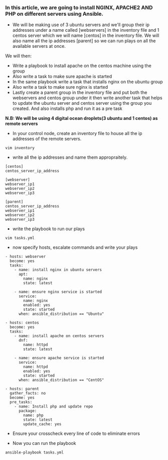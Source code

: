 ### In this article, we are going to install NGINX, APACHE2 AND PHP on different servers using Ansible.


- We will be making use of 3 ubuntu servers and we'll group their ip addresses under a name called [webservers] in the inventory file and 1 centos server which we will name [centos] in the inventory file. We will also name all the ip addresses [parent] so we can run plays on all the available servers at once.

We will then:
- Write a playbook to install apache on the centos machine using the group
- Also write a task to make sure apache is started
- In the same playbook write a task that installs nginx on the ubuntu group
- Also write a task to make sure nginx is started
- Lastly create a parent group in the inventory file and put both the webservers and centos group under it then write another task that helps to update the ubuntu server and centos server using the group you created. And also installs php and run it as a pre task

**N.B: We will be using 4 digital ocean droplets(3 ubuntu and 1 centos) as remote servers**

- In your control node, create an inventory file to house all the ip addresses of the remote servers.

```
vim inventory
```

- write all the ip addresses and name them appropraitely.

```
[centos]
centos_server_ip_address

[webserver]
webserver_ip1
webserver_ip2
webserver_ip3

[parent]
centos_server_ip_address
webserver_ip1
webserver_ip2
webserver_ip3
```

- write the playbook to run our plays

```
vim tasks.yml
```

- now specify hosts, escalate commands and write your plays

```
- hosts: webserver
  become: yes
  tasks:
    - name: install nginx in ubuntu servers
      apt:
        name: nginx
        state: latest

    - name: ensure nginx service is started
      service:
        name: nginx
        enabled: yes
        state: started
      when: ansible_distribution == "Ubuntu"

- hosts: centos
  become: yes
  tasks:
    - name: install apache on centos servers
      dnf:
        name: httpd
        state: latest

    - name: ensure apache service is started
      service:
        name: httpd
        enabled: yes
        state: started
      when: ansible_distribution == "CentOS"

- hosts: parent
  gather_facts: no
  become: yes
  pre_tasks:
    - name: Install php and update repo
      package:
        name: php
        state: latest
        update_cache: yes

```

- Ensure your crosscheck every line of code to eliminate errors

- Now you can run the playbook
```
ansible-playbook tasks.yml
```